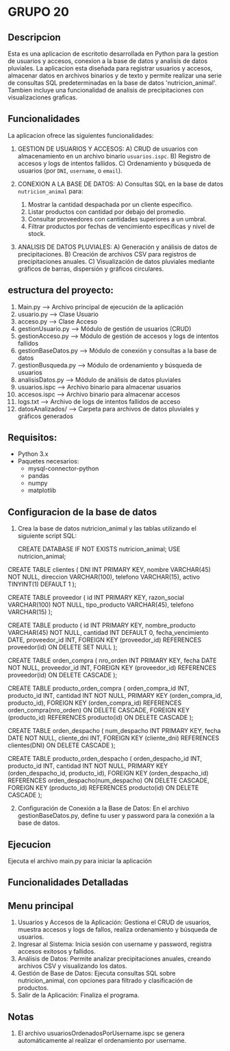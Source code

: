 # GRUPO 20 

## Descripcion 

Esta es una aplicacion de escritotio desarrollada en Python para la gestion de usuarios y accesos, conexion a la base de datos y analisis de datos pluviales.
La aplicacion esta diseñada para registrar usuarios y accesos, almacenar datos en archivos binarios y de texto y permite realizar una serie de consultas SQL predeterminadas en la base de datos 'nutricion_animal'.
Tambien incluye una funcionalidad de analisis de precipitaciones con visualizaciones graficas.

## Funcionalidades 

La aplicacion ofrece las siguientes funcionalidades:

1. GESTION DE USUARIOS Y ACCESOS:
  A) CRUD de usuarios con almacenamiento en un archivo binario `usuarios.ispc`.
  B) Registro de accesos y logs de intentos fallidos.
  C) Ordenamiento y búsqueda de usuarios (por `DNI`, `username`, o `email`).

2. CONEXION A LA BASE DE DATOS:
   A) Consultas SQL en la base de datos `nutricion_animal` para:
      1) Mostrar la cantidad despachada por un cliente específico.
      2) Listar productos con cantidad por debajo del promedio.
      3) Consultar proveedores con cantidades superiores a un umbral.
      4) Filtrar productos por fechas de vencimiento específicas y nivel de stock.

  3. ANALISIS DE DATOS PLUVIALES:
     A) Generación y análisis de datos de precipitaciones.
     B) Creación de archivos CSV para registros de precipitaciones anuales.
     C) Visualización de datos pluviales mediante gráficos de barras, dispersión y gráficos circulares.

## estructura del proyecto:

1. Main.py --> Archivo principal de ejecución de la aplicación
2. usuario.py --> Clase Usuario
3. acceso.py --> Clase Acceso
4. gestionUsuario.py --> Módulo de gestión de usuarios (CRUD)
5. gestionAcceso.py --> Módulo de gestión de accesos y logs de intentos fallidos
6. gestionBaseDatos.py --> Módulo de conexión y consultas a la base de datos
7. gestionBusqueda.py --> Módulo de ordenamiento y búsqueda de usuarios
8. analisisDatos.py --> Módulo de análisis de datos pluviales
9. usuarios.ispc --> Archivo binario para almacenar usuarios
10. accesos.ispc --> Archivo binario para almacenar accesos
11. logs.txt --> Archivo de logs de intentos fallidos de acceso
12. datosAnalizados/ --> Carpeta para archivos de datos pluviales y gráficos generados

## Requisitos: 
- Python 3.x
- Paquetes necesarios:
  - mysql-connector-python
  - pandas
  - numpy
  - matplotlib

## Configuracion de la base de datos 

1. Crea la base de datos nutricion_animal y las tablas utilizando el siguiente script SQL:

   CREATE DATABASE IF NOT EXISTS nutricion_animal;
USE nutricion_animal;

CREATE TABLE clientes (
    DNI INT PRIMARY KEY,
    nombre VARCHAR(45) NOT NULL,
    direccion VARCHAR(100),
    telefono VARCHAR(15),
    activo TINYINT(1) DEFAULT 1
);

CREATE TABLE proveedor (
    id INT PRIMARY KEY,
    razon_social VARCHAR(100) NOT NULL,
    tipo_producto VARCHAR(45),
    telefono VARCHAR(15)
);

CREATE TABLE producto (
    id INT PRIMARY KEY,
    nombre_producto VARCHAR(45) NOT NULL,
    cantidad INT DEFAULT 0,
    fecha_vencimiento DATE,
    proveedor_id INT,
    FOREIGN KEY (proveedor_id) REFERENCES proveedor(id) ON DELETE SET NULL
);

CREATE TABLE orden_compra (
    nro_orden INT PRIMARY KEY,
    fecha DATE NOT NULL,
    proveedor_id INT,
    FOREIGN KEY (proveedor_id) REFERENCES proveedor(id) ON DELETE CASCADE
);

CREATE TABLE producto_orden_compra (
    orden_compra_id INT,
    producto_id INT,
    cantidad INT NOT NULL,
    PRIMARY KEY (orden_compra_id, producto_id),
    FOREIGN KEY (orden_compra_id) REFERENCES orden_compra(nro_orden) ON DELETE CASCADE,
    FOREIGN KEY (producto_id) REFERENCES producto(id) ON DELETE CASCADE
);

CREATE TABLE orden_despacho (
    num_despacho INT PRIMARY KEY,
    fecha DATE NOT NULL,
    cliente_dni INT,
    FOREIGN KEY (cliente_dni) REFERENCES clientes(DNI) ON DELETE CASCADE
);

CREATE TABLE producto_orden_despacho (
    orden_despacho_id INT,
    producto_id INT,
    cantidad INT NOT NULL,
    PRIMARY KEY (orden_despacho_id, producto_id),
    FOREIGN KEY (orden_despacho_id) REFERENCES orden_despacho(num_despacho) ON DELETE CASCADE,
    FOREIGN KEY (producto_id) REFERENCES producto(id) ON DELETE CASCADE
);

2. Configuración de Conexión a la Base de Datos: En el archivo gestionBaseDatos.py, define tu user y password para la conexión a la base de datos.

## Ejecucion

Ejecuta el archivo main.py para iniciar la aplicación

## Funcionalidades Detalladas 
## Menu principal
1. Usuarios y Accesos de la Aplicación: Gestiona el CRUD de usuarios, muestra accesos y logs de fallos, realiza ordenamiento y búsqueda de usuarios.
2. Ingresar al Sistema: Inicia sesión con username y password, registra accesos exitosos y fallidos.
3. Análisis de Datos: Permite analizar precipitaciones anuales, creando archivos CSV y visualizando los datos.
4. Gestión de Base de Datos: Ejecuta consultas SQL sobre nutricion_animal, con opciones para filtrado y clasificación de productos.
5. Salir de la Aplicación: Finaliza el programa.

## Notas
1. El archivo usuariosOrdenadosPorUsername.ispc se genera automáticamente al realizar el ordenamiento por username.
